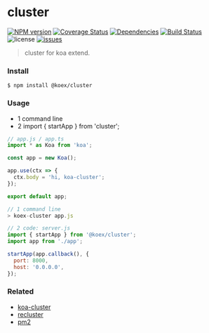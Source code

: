 # cluster

[![NPM version](https://img.shields.io/npm/v/@koex/cluster.svg?style=flat)](https://www.npmjs.com/package/@koex/cluster)
[![Coverage Status](https://img.shields.io/coveralls/koexjs/cluster.svg?style=flat)](https://coveralls.io/r/koexjs/cluster)
[![Dependencies](https://img.shields.io/david/koexjs/cluster.svg)](https://github.com/koexjs/cluster)
[![Build Status](https://travis-ci.com/koexjs/cluster.svg?branch=master)](https://travis-ci.com/koexjs/cluster)
![license](https://img.shields.io/github/license/koexjs/cluster.svg)
[![issues](https://img.shields.io/github/issues/koexjs/cluster.svg)](https://github.com/koexjs/cluster/issues)

> cluster for koa extend.

### Install

```
$ npm install @koex/cluster
```

### Usage
* 1 command line
* 2 import { startApp } from 'cluster';

```javascript
// app.js / app.ts
import * as Koa from 'koa';

const app = new Koa();

app.use(ctx => {
  ctx.body = 'hi, koa-cluster';
});

export default app;

// 1 command line
> koex-cluster app.js

// 2 code: server.js
import { startApp } from '@koex/cluster';
import app from './app';

startApp(app.callback(), {
  port: 8000,
  host: '0.0.0.0',
});
```

### Related
* [koa-cluster](https://github.com/koajs/cluster)
* [recluster](https://github.com/doxout/recluster)
* [pm2](https://github.com/Unitech/pm2)